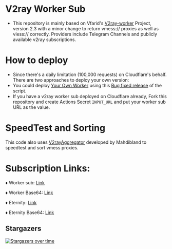 # V2ray Worker Sub

* This repository is mainly based on Vfarid's [V2ray-worker](https://github.com/vfarid/v2ray-worker) Project, version 2.3 with a minor change to return vmess:// proxies as well as vless:// correctly. Providers include Telegram Channels and publicly available v2ray subscriptions.

# How to deploy

* Since there's a daily limitation (100,000 requests) on Cloudflare's behalf. There are two approaches to deploy your own version:
* You could  deploy [Your Own Worker](https://www.youtube.com/watch?v=Jb_6jmrKKyo) using this [Bug fixed release](https://github.com/Surfboardv2ray/v2ray-worker-sub/releases/download/2.3.1/worker.js) of the script.
* If you have a v2ray worker sub deployed on Cloudflare already, Fork this repository and create Actions Secret `INPUT_URL` and put your worker sub URL as the value.

# SpeedTest and Sorting

This code also uses [V2rayAggregator](https://github.com/mahdibland/V2RayAggregator) developed by Mahdibland to speedtest and sort vmess proxies.

# Subscription Links:

♦️ Worker sub: [Link](https://raw.githubusercontent.com/Surfboardv2ray/Vfarid-fix/main/sub)

♦️ Worker Base64: [Link](https://raw.githubusercontent.com/Surfboardv2ray/Vfarid-fix/main/sub64)

♦️ Eternity: [Link](https://raw.githubusercontent.com/Surfboardv2ray/v2ray-worker-sub/master/Eternity.txt)

♦️ Eternity Base64: [Link](https://raw.githubusercontent.com/Surfboardv2ray/v2ray-worker-sub/master/Eternity)


## Stargazers
[![Stargazers over time](https://starchart.cc/Surfboardv2ray/v2ray-worker-sub.svg?variant=adaptive)](https://starchart.cc/Surfboardv2ray/v2ray-worker-sub)
